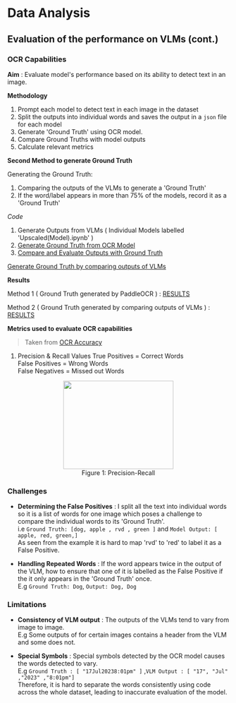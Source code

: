 # Data Analysis

## Evaluation of the performance on VLMs (cont.)

### OCR Capabilities 

**Aim** : Evaluate model's performance based on its ability to detect text in an image. 

**Methodology** 

1. Prompt each model to detect text in each image in the dataset
2. Split the outputs into individual words and saves the output in a `json` file for each model
3. Generate 'Ground Truth' using OCR model.
4. Compare Ground Truths with model outputs
6. Calculate relevant metrics

**Second Method to generate Ground Truth**

Generating the Ground Truth:
   1. Comparing the outputs of the VLMs to generate a 'Ground Truth'
   2. If the word/label appears in more than 75% of the models, record it as a 'Ground Truth'

*Code*
1. Generate Outputs from VLMs ( Individual Models labelled 'Upscaled(Model).ipynb' )
2. [Generate Ground Truth from OCR Model](https://github.com/DCMZ88/internship/blob/main/Week%2011%20(%20Evaluation%20on%20OCR%20Tasks%20)/Codes/PaddleOCR.ipynb)
3. [Compare and Evaluate Outputs with Ground Truth](https://github.com/DCMZ88/internship/blob/main/Week%2011%20(%20Evaluation%20on%20OCR%20Tasks%20)/Codes/FinalEvaluation.ipynb)

[Generate Ground Truth by comparing outputs of VLMs](https://github.com/DCMZ88/internship/blob/main/Week%2011%20(%20Evaluation%20on%20OCR%20Tasks%20)/Codes/Consensus_Ground_Truth.ipynb)

**Results**

Method 1 ( Ground Truth generated by PaddleOCR ) : [RESULTS](https://github.com/DCMZ88/internship/blob/main/Week%2011%20(%20Evaluation%20on%20OCR%20Tasks%20)/Results(OCR%20Model)/README.md)

Method 2 ( Ground Truth generated by comparing outputs of VLMs ) : [RESULTS](https://github.com/DCMZ88/internship/blob/main/Week%2011%20(%20Evaluation%20on%20OCR%20Tasks%20)/Results(Compare)/README.md)

**Metrics used to evaluate OCR capabilities**

> Taken from [OCR Accuracy](https://www.docsumo.com/blogs/ocr/accuracy)

1. Precision & Recall Values 
   True Positives = Correct Words\
   False Positives = Wrong Words\
   False Negatives = Missed out Words

<p align="middle">
  <img src="https://assets-global.website-files.com/5d7b77b063a9066d83e1209c/639c3cc56bda8713d4a2f29c_precision-recall.webp" width=250, height=200>
  <br>Figure 1: Precision-Recall 


### Challenges
   - **Determining the False Positives** : I split all the text into individual words so it is a list of words for one image which poses a challenge to compare the individual words to its 'Ground Truth'.\
   i.e `Ground Truth: [dog, apple , rvd , green ]` and `Model Output: [ apple, red, green,]`\
As seen from the example it is hard to map 'rvd' to 'red' to label it as a False Positive.

   - **Handling Repeated Words** : If the word appears twice in the output of the VLM, how to ensure that one of it is labelled as the False Positive if the it only appears in the 'Ground Truth' once.\
     E.g `Ground Truth: Dog`, `Output: Dog, Dog`
     
### Limitations 

   - **Consistency of VLM output** : The outputs of the VLMs tend to vary from image to image.\
    E.g Some outputs of for certain images contains a header from the VLM and some does not.

   - **Special Symbols** : Special symbols detected by the OCR model causes the words detected to vary.\
    E.g `Ground Truth : [ "17Jul20238:01pm" ]` ,`VLM Output : [ "17", "Jul" ,"2023" ,"8:01pm"]`\
    Therefore, it is hard to separate the words consistently using code across the whole dataset, leading to inaccurate evaluation of the model.
